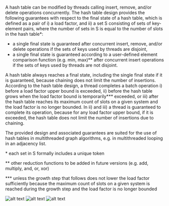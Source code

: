 A hash table can be modified by threads calling insert, remove, and/or delete operations concurrently. The hash table design provides the following guarantees with respect to the final state of a hash table, which is defined as a pair of i) a load factor, and ii) a set S consisting of sets of key-element pairs, where the number of sets in S is equal to the number of slots in the hash table\*:
- a single final state is guaranteed after concurrent insert, remove, and/or delete operations if the sets of keys used by threads are disjoint,
- a single final state is guaranteed according to a user-defined element comparison function (e.g. min, max)** after concurrent insert operations if the sets of keys used by threads are not disjoint.
   
A hash table always reaches a final state, including the single final state if it is guaranteed, because chaining does not limit the number of insertions. According to the hash table design, a thread completes a batch operation i) before a load factor upper bound is exceeded, ii) before the hash table grows when the load factor bound is temporarily*** exceeded, or iii) after the hash table reaches its maximum count of slots on a given system and the load factor is no longer bounded. In ii) and iii) a thread is guaranteed to complete its operation, because for any load factor upper bound, if it is exceeded, the hash table does not limit the number of insertions due to chaining.

The provided design and associated guarantees are suited for the use of hash tables in multithreaded graph algorithms, e.g. in multithreaded looping in an adjacency list.

\* each set in S formally includes a unique token

** other reduction functions to be added in future versions (e.g. add, multiply, and, or, xor)

*** unless the growth step that follows does not lower the load factor sufficiently because the maximum count of slots on a given system is reached during the growth step and the load factor is no longer bounded

![alt text](https://github.com/alfin3/graph-algorithms/blob/master/readme/divchn-diag-gate-open.jpg)
![alt text](https://github.com/alfin3/graph-algorithms/blob/master/readme/divchn-diag-gate-closed.jpg)
![alt text](https://github.com/alfin3/graph-algorithms/blob/master/readme/slot-to-lock-chn.jpg)

